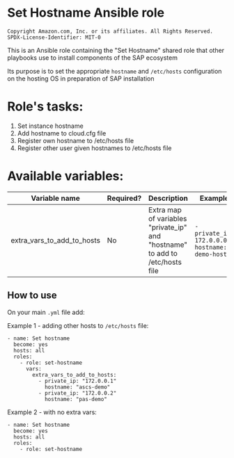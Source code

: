 # Set Hostname Ansible role

```
Copyright Amazon.com, Inc. or its affiliates. All Rights Reserved.
SPDX-License-Identifier: MIT-0
```

This is an Ansible role containing the "Set Hostname" shared role that other playbooks use to install components of the SAP ecosystem

Its purpose is to set the appropriate <code>hostname</code> and <code>/etc/hosts</code> configuration on the hosting OS in preparation of SAP installation

# Role's tasks:

1. Set instance hostname
2. Add hostname to cloud.cfg file
3. Register own hostname to /etc/hosts file
4. Register other user given hostnames to /etc/hosts file

# Available variables:

Variable name | Required? | Description | Example
--- | --- | --- | ---
extra_vars_to_add_to_hosts | No | Extra map of variables "private_ip" and "hostname" to add to /etc/hosts file | <code>- private_ip: 172.0.0.0<br/>hostname: demo-host</code>

## How to use

On your main <code>.yml</code> file add:

Example 1 - adding other hosts to <code>/etc/hosts</code> file: 

```
- name: Set hostname
  become: yes
  hosts: all
  roles:
    - role: set-hostname
      vars:
        extra_vars_to_add_to_hosts:
          - private_ip: "172.0.0.1"
            hostname: "ascs-demo"
          - private_ip: "172.0.0.2"
            hostname: "pas-demo"
```

Example 2 - with no extra vars: 

```
- name: Set hostname
  become: yes
  hosts: all
  roles:
    - role: set-hostname
```
